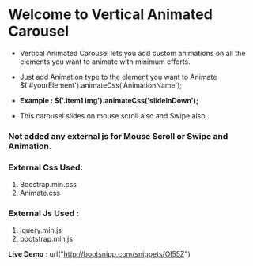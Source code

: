 # Welcome to Vertical Animated Carousel

- Vertical Animated Carousel lets you add custom animations on all the elements you want to animate with minimum efforts.

- Just add Animation type to the element you want to Animate 
  $('#yourElement').animateCss('AnimationName');
  
- **Example : $('.item1 img').animateCss('slideInDown');**

- This carousel slides on mouse scroll also and Swipe also.

### Not added any external js for Mouse Scroll or Swipe and Animation.

### External Css Used:
1. Boostrap.min.css
2. Animate.css

### External Js Used :
1. jquery.min.js
2. bootstrap.min.js

**Live Demo** : url("http://bootsnipp.com/snippets/Ol55Z")


